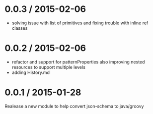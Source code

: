 
0.0.3 / 2015-02-06
==================

  * solving issue with list of primitives and fixing trouble with inline ref classes

0.0.2 / 2015-02-06
==================

  * refactor and support for patternProperties also improving nested resources to support multiple levels
  * adding History.md

0.0.1 / 2015-01-28
==================

Realease a new module to help convert json-schema to java/groovy
